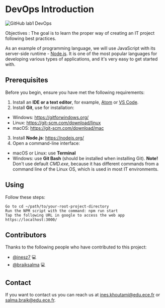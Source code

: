 # DevOps Introduction


![GitHub lab1 DevOps](https://img.shields.io/badge/Lab1-DevOps-yellow?logo=github)



Objectives :
   The goal is to learn the proper way of creating an IT project following best practices. 

As an example of programming language, we will use JavaScript with its server-side runtime - [Node.js](https://nodejs.org/en/). It is one of the most popular languages for developing various types of applications, and it's very easy to get started with.

## Prerequisites


Before you begin, ensure you have met the following requirements:

1. Install an **IDE or a text editor**, for example, [Atom](https://atom.io/) or [VS Code](https://code.visualstudio.com/).
2. Install **Git**, use for installation:
  - Windows: https://gitforwindows.org/
  - Linux: https://git-scm.com/download/linux
  - macOS: https://git-scm.com/download/mac   
3. Install **Node.js**: https://nodejs.org/
4. Open a command-line interface:
  - macOS or Linux: use **Terminal**
  - Windows: use **Git Bash** (should be installed when installing Git). **Note!** Don't use default *CMD.exe*, because it has different commands from a command line of the Linux OS, which is used in most IT environments.



## Using

Follow these steps:
```
Go to cd ~/path/to/your-root-project-directory
Run the NPM script with the command: npm run start
Tap the following URL in google to access the web app https://localhost:3000/
```

## Contributors

Thanks to the following people who have contributed to this project:

* [@inesz7](https://github.com/inesz7) 💻
* [@braiksalma](https://github.com/braiksalma) 💻


## Contact

If you want to contact us you can reach us at <ines.khoutami@edu.ece.fr> or <salma.braik@edu.ece.fr>.
